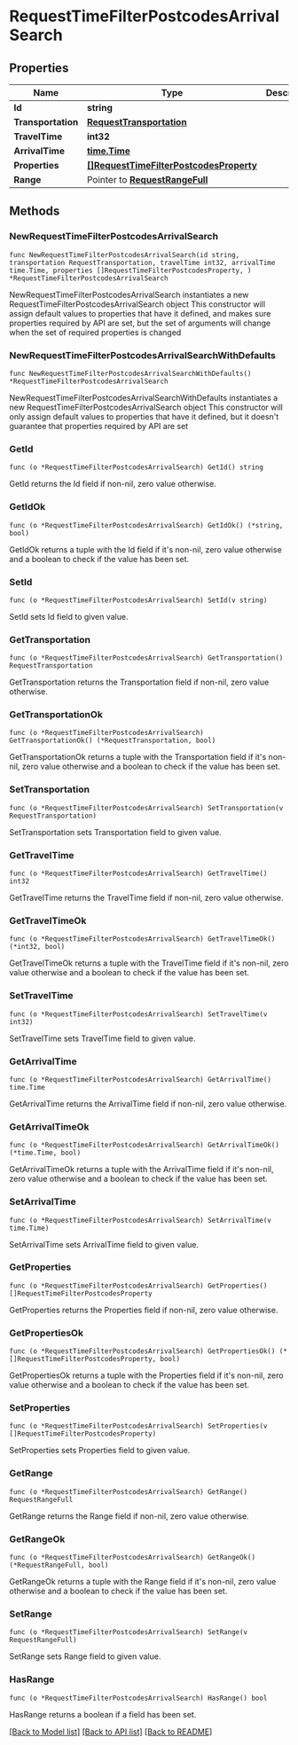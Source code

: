 # RequestTimeFilterPostcodesArrivalSearch

## Properties

Name | Type | Description | Notes
------------ | ------------- | ------------- | -------------
**Id** | **string** |  | 
**Transportation** | [**RequestTransportation**](RequestTransportation.md) |  | 
**TravelTime** | **int32** |  | 
**ArrivalTime** | [**time.Time**](time.Time.md) |  | 
**Properties** | [**[]RequestTimeFilterPostcodesProperty**](RequestTimeFilterPostcodesProperty.md) |  | 
**Range** | Pointer to [**RequestRangeFull**](RequestRangeFull.md) |  | [optional] 

## Methods

### NewRequestTimeFilterPostcodesArrivalSearch

`func NewRequestTimeFilterPostcodesArrivalSearch(id string, transportation RequestTransportation, travelTime int32, arrivalTime time.Time, properties []RequestTimeFilterPostcodesProperty, ) *RequestTimeFilterPostcodesArrivalSearch`

NewRequestTimeFilterPostcodesArrivalSearch instantiates a new RequestTimeFilterPostcodesArrivalSearch object
This constructor will assign default values to properties that have it defined,
and makes sure properties required by API are set, but the set of arguments
will change when the set of required properties is changed

### NewRequestTimeFilterPostcodesArrivalSearchWithDefaults

`func NewRequestTimeFilterPostcodesArrivalSearchWithDefaults() *RequestTimeFilterPostcodesArrivalSearch`

NewRequestTimeFilterPostcodesArrivalSearchWithDefaults instantiates a new RequestTimeFilterPostcodesArrivalSearch object
This constructor will only assign default values to properties that have it defined,
but it doesn't guarantee that properties required by API are set

### GetId

`func (o *RequestTimeFilterPostcodesArrivalSearch) GetId() string`

GetId returns the Id field if non-nil, zero value otherwise.

### GetIdOk

`func (o *RequestTimeFilterPostcodesArrivalSearch) GetIdOk() (*string, bool)`

GetIdOk returns a tuple with the Id field if it's non-nil, zero value otherwise
and a boolean to check if the value has been set.

### SetId

`func (o *RequestTimeFilterPostcodesArrivalSearch) SetId(v string)`

SetId sets Id field to given value.


### GetTransportation

`func (o *RequestTimeFilterPostcodesArrivalSearch) GetTransportation() RequestTransportation`

GetTransportation returns the Transportation field if non-nil, zero value otherwise.

### GetTransportationOk

`func (o *RequestTimeFilterPostcodesArrivalSearch) GetTransportationOk() (*RequestTransportation, bool)`

GetTransportationOk returns a tuple with the Transportation field if it's non-nil, zero value otherwise
and a boolean to check if the value has been set.

### SetTransportation

`func (o *RequestTimeFilterPostcodesArrivalSearch) SetTransportation(v RequestTransportation)`

SetTransportation sets Transportation field to given value.


### GetTravelTime

`func (o *RequestTimeFilterPostcodesArrivalSearch) GetTravelTime() int32`

GetTravelTime returns the TravelTime field if non-nil, zero value otherwise.

### GetTravelTimeOk

`func (o *RequestTimeFilterPostcodesArrivalSearch) GetTravelTimeOk() (*int32, bool)`

GetTravelTimeOk returns a tuple with the TravelTime field if it's non-nil, zero value otherwise
and a boolean to check if the value has been set.

### SetTravelTime

`func (o *RequestTimeFilterPostcodesArrivalSearch) SetTravelTime(v int32)`

SetTravelTime sets TravelTime field to given value.


### GetArrivalTime

`func (o *RequestTimeFilterPostcodesArrivalSearch) GetArrivalTime() time.Time`

GetArrivalTime returns the ArrivalTime field if non-nil, zero value otherwise.

### GetArrivalTimeOk

`func (o *RequestTimeFilterPostcodesArrivalSearch) GetArrivalTimeOk() (*time.Time, bool)`

GetArrivalTimeOk returns a tuple with the ArrivalTime field if it's non-nil, zero value otherwise
and a boolean to check if the value has been set.

### SetArrivalTime

`func (o *RequestTimeFilterPostcodesArrivalSearch) SetArrivalTime(v time.Time)`

SetArrivalTime sets ArrivalTime field to given value.


### GetProperties

`func (o *RequestTimeFilterPostcodesArrivalSearch) GetProperties() []RequestTimeFilterPostcodesProperty`

GetProperties returns the Properties field if non-nil, zero value otherwise.

### GetPropertiesOk

`func (o *RequestTimeFilterPostcodesArrivalSearch) GetPropertiesOk() (*[]RequestTimeFilterPostcodesProperty, bool)`

GetPropertiesOk returns a tuple with the Properties field if it's non-nil, zero value otherwise
and a boolean to check if the value has been set.

### SetProperties

`func (o *RequestTimeFilterPostcodesArrivalSearch) SetProperties(v []RequestTimeFilterPostcodesProperty)`

SetProperties sets Properties field to given value.


### GetRange

`func (o *RequestTimeFilterPostcodesArrivalSearch) GetRange() RequestRangeFull`

GetRange returns the Range field if non-nil, zero value otherwise.

### GetRangeOk

`func (o *RequestTimeFilterPostcodesArrivalSearch) GetRangeOk() (*RequestRangeFull, bool)`

GetRangeOk returns a tuple with the Range field if it's non-nil, zero value otherwise
and a boolean to check if the value has been set.

### SetRange

`func (o *RequestTimeFilterPostcodesArrivalSearch) SetRange(v RequestRangeFull)`

SetRange sets Range field to given value.

### HasRange

`func (o *RequestTimeFilterPostcodesArrivalSearch) HasRange() bool`

HasRange returns a boolean if a field has been set.


[[Back to Model list]](../README.md#documentation-for-models) [[Back to API list]](../README.md#documentation-for-api-endpoints) [[Back to README]](../README.md)


